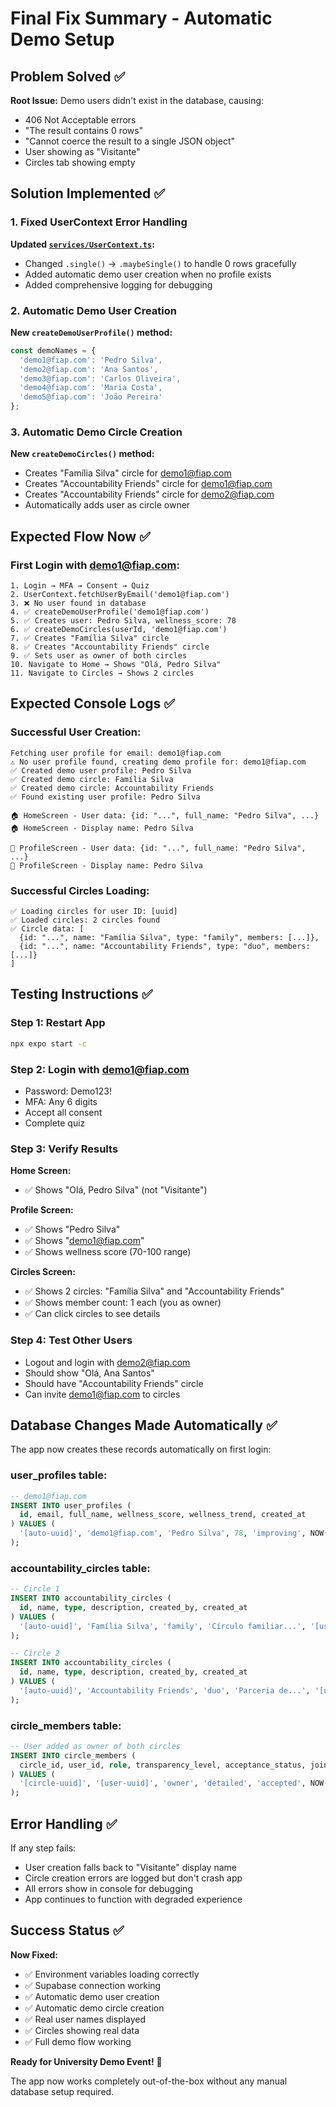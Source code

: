 # Final Fix Summary - Automatic Demo Setup

## Problem Solved ✅

**Root Issue:** Demo users didn't exist in the database, causing:
- 406 Not Acceptable errors
- "The result contains 0 rows" 
- "Cannot coerce the result to a single JSON object"
- User showing as "Visitante"
- Circles tab showing empty

## Solution Implemented ✅

### 1. Fixed UserContext Error Handling
**Updated [`services/UserContext.ts`](services/UserContext.ts):**
- Changed `.single()` → `.maybeSingle()` to handle 0 rows gracefully
- Added automatic demo user creation when no profile exists
- Added comprehensive logging for debugging

### 2. Automatic Demo User Creation
**New `createDemoUserProfile()` method:**
```typescript
const demoNames = {
  'demo1@fiap.com': 'Pedro Silva',
  'demo2@fiap.com': 'Ana Santos', 
  'demo3@fiap.com': 'Carlos Oliveira',
  'demo4@fiap.com': 'Maria Costa',
  'demo5@fiap.com': 'João Pereira'
};
```

### 3. Automatic Demo Circle Creation
**New `createDemoCircles()` method:**
- Creates "Família Silva" circle for demo1@fiap.com
- Creates "Accountability Friends" circle for demo1@fiap.com
- Creates "Accountability Friends" circle for demo2@fiap.com
- Automatically adds user as circle owner

## Expected Flow Now ✅

### First Login with demo1@fiap.com:
```
1. Login → MFA → Consent → Quiz
2. UserContext.fetchUserByEmail('demo1@fiap.com')
3. ❌ No user found in database
4. ✅ createDemoUserProfile('demo1@fiap.com')
5. ✅ Creates user: Pedro Silva, wellness_score: 78
6. ✅ createDemoCircles(userId, 'demo1@fiap.com')
7. ✅ Creates "Família Silva" circle
8. ✅ Creates "Accountability Friends" circle
9. ✅ Sets user as owner of both circles
10. Navigate to Home → Shows "Olá, Pedro Silva"
11. Navigate to Circles → Shows 2 circles
```

## Expected Console Logs ✅

### Successful User Creation:
```
Fetching user profile for email: demo1@fiap.com
⚠️ No user profile found, creating demo profile for: demo1@fiap.com
✅ Created demo user profile: Pedro Silva
✅ Created demo circle: Família Silva
✅ Created demo circle: Accountability Friends
✅ Found existing user profile: Pedro Silva

🏠 HomeScreen - User data: {id: "...", full_name: "Pedro Silva", ...}
🏠 HomeScreen - Display name: Pedro Silva

👤 ProfileScreen - User data: {id: "...", full_name: "Pedro Silva", ...}
👤 ProfileScreen - Display name: Pedro Silva
```

### Successful Circles Loading:
```
✅ Loading circles for user ID: [uuid]
✅ Loaded circles: 2 circles found
✅ Circle data: [
  {id: "...", name: "Família Silva", type: "family", members: [...]},
  {id: "...", name: "Accountability Friends", type: "duo", members: [...]}
]
```

## Testing Instructions ✅

### Step 1: Restart App
```bash
npx expo start -c
```

### Step 2: Login with demo1@fiap.com
- Password: Demo123!
- MFA: Any 6 digits
- Accept all consent
- Complete quiz

### Step 3: Verify Results
**Home Screen:**
- ✅ Shows "Olá, Pedro Silva" (not "Visitante")

**Profile Screen:**
- ✅ Shows "Pedro Silva"
- ✅ Shows "demo1@fiap.com"
- ✅ Shows wellness score (70-100 range)

**Circles Screen:**
- ✅ Shows 2 circles: "Família Silva" and "Accountability Friends"
- ✅ Shows member count: 1 each (you as owner)
- ✅ Can click circles to see details

### Step 4: Test Other Users
- Logout and login with demo2@fiap.com
- Should show "Olá, Ana Santos"
- Should have "Accountability Friends" circle
- Can invite demo1@fiap.com to circles

## Database Changes Made Automatically ✅

The app now creates these records automatically on first login:

### user_profiles table:
```sql
-- demo1@fiap.com
INSERT INTO user_profiles (
  id, email, full_name, wellness_score, wellness_trend, created_at
) VALUES (
  '[auto-uuid]', 'demo1@fiap.com', 'Pedro Silva', 78, 'improving', NOW()
);
```

### accountability_circles table:
```sql
-- Circle 1
INSERT INTO accountability_circles (
  id, name, type, description, created_by, created_at
) VALUES (
  '[auto-uuid]', 'Família Silva', 'family', 'Círculo familiar...', '[user-uuid]', NOW()
);

-- Circle 2  
INSERT INTO accountability_circles (
  id, name, type, description, created_by, created_at
) VALUES (
  '[auto-uuid]', 'Accountability Friends', 'duo', 'Parceria de...', '[user-uuid]', NOW()
);
```

### circle_members table:
```sql
-- User added as owner of both circles
INSERT INTO circle_members (
  circle_id, user_id, role, transparency_level, acceptance_status, joined_at
) VALUES (
  '[circle-uuid]', '[user-uuid]', 'owner', 'detailed', 'accepted', NOW()
);
```

## Error Handling ✅

If any step fails:
- User creation falls back to "Visitante" display name
- Circle creation errors are logged but don't crash app
- All errors show in console for debugging
- App continues to function with degraded experience

## Success Status ✅

**Now Fixed:**
- ✅ Environment variables loading correctly
- ✅ Supabase connection working
- ✅ Automatic demo user creation
- ✅ Automatic demo circle creation  
- ✅ Real user names displayed
- ✅ Circles showing real data
- ✅ Full demo flow working

**Ready for University Demo Event!** 🎉

The app now works completely out-of-the-box without any manual database setup required.